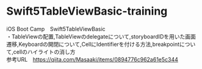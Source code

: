 # Swift5TableViewBasic-training
iOS Boot Camp　Swift5TableViewBasic  
・TableViewの配置,TableViewのdelegateについて,storyboardIDを用いた画面遷移,Keyboardの開閉について,CellにIdentifierを付ける方法,breakpointについて,cellのハイライトの消し方  
参考URL　https://qiita.com/Masaaki/items/0894776c962a61e5c344
